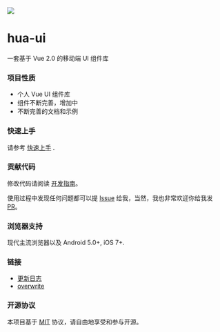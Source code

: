 <div class="vui-intro">
  <div class="vui-intro__logo" >
    <img src="//raw.githubusercontent.com/xuqiang521/vui/master/src/assets/logo.png">
  </div>
  <h1 class="vui-intro__title">hua-ui</h1>
  <p class="vui-intro__subtitle">一套基于 Vue 2.0 的移动端 UI 组件库</p>
</div>

### 项目性质

* 个人 Vue UI 组件库
* 组件不断完善，增加中
* 不断完善的文档和示例

### 快速上手

请参考 [快速上手](https://brickies.github.io/vui/#/component/quickstart) .

### 贡献代码

修改代码请阅读 [开发指南](https://github.com/Brickies/vui/blob/dev/.github/CONTRIBUTING.md)。

使用过程中发现任何问题都可以提 [Issue](https://github.com/Brickies/vui/issues) 给我，当然，我也非常欢迎你给我发 [PR](https://github.com/Brickies/vui/pulls)。

### 浏览器支持

现代主流浏览器以及 Android 5.0+, iOS 7+.

### 链接

* [更新日志](https://github.com/Brickies/vui/blob/dev/CHANGELOG.md)
* [overwrite](https://github.com/xuqiang521/overwrite)

### 开源协议

本项目基于 [MIT](https://zh.wikipedia.org/wiki/MIT%E8%A8%B1%E5%8F%AF%E8%AD%89) 协议，请自由地享受和参与开源。
